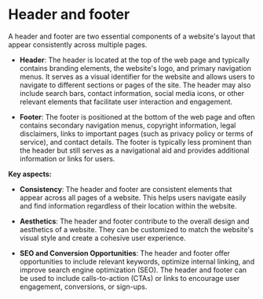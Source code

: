 # Header and footer

A header and footer are two essential components of a website's layout that appear consistently across multiple pages.

* **Header**: The header is located at the top of the web page and typically contains branding elements, the website's logo, and primary navigation menus. It serves as a visual identifier for the website and allows users to navigate to different sections or pages of the site. The header may also include search bars, contact information, social media icons, or other relevant elements that facilitate user interaction and engagement.

* **Footer**: The footer is positioned at the bottom of the web page and often contains secondary navigation menus, copyright information, legal disclaimers, links to important pages (such as privacy policy or terms of service), and contact details. The footer is typically less prominent than the header but still serves as a navigational aid and provides additional information or links for users.

**Key aspects:**

* **Consistency**: The header and footer are consistent elements that appear across all pages of a website. This helps users navigate easily and find information regardless of their location within the website.

* **Aesthetics**: The header and footer contribute to the overall design and aesthetics of a website. They can be customized to match the website's visual style and create a cohesive user experience.

* **SEO and Conversion Opportunities**: The header and footer offer opportunities to include relevant keywords, optimize internal linking, and improve search engine optimization (SEO). The header and footer can be used to include calls-to-action (CTAs) or links to encourage user engagement, conversions, or sign-ups.
